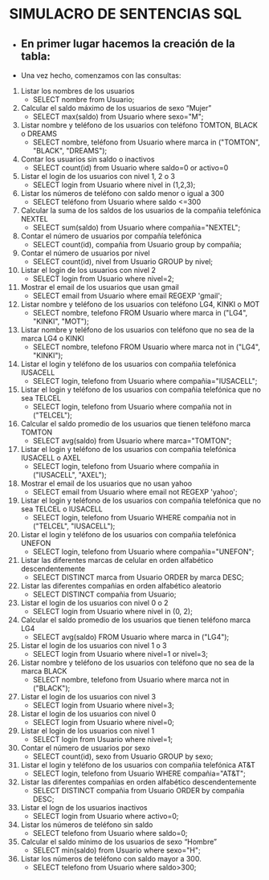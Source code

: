 # SIMULACRO DE SENTENCIAS SQL

- En primer lugar hacemos la creación de la tabla:
    - 

- Una vez hecho, comenzamos con las consultas:

1. Listar los nombres de los usuarios
    - SELECT nombre from Usuario;
2. Calcular el saldo máximo de los usuarios de sexo “Mujer”
    - SELECT max(saldo) from Usuario where sexo="M";
3. Listar nombre y teléfono de los usuarios con teléfono TOMTON, BLACK o DREAMS
    - SELECT nombre, teléfono from Usuario where marca in ("TOMTON", "BLACK", "DREAMS");
4. Contar los usuarios sin saldo o inactivos
    - SELECT count(id) from Usuario where saldo=0 or activo=0
5. Listar el login de los usuarios con nivel 1, 2 o 3
    - SELECT login from Usuario where nivel in (1,2,3);
6. Listar los números de teléfono con saldo menor o igual a 300
    - SELECT teléfono from Usuario where saldo <=300 
7. Calcular la suma de los saldos de los usuarios de la compañia telefónica NEXTEL
    - SELECT sum(saldo) from Usuario where compañia="NEXTEL";
8. Contar el número de usuarios por compañía telefónica
    - SELECT count(id), compañia from Usuario group by compañia;
9. Contar el número de usuarios por nivel
    - SELECT count(id), nivel from Usuario GROUP by nivel;
10. Listar el login de los usuarios con nivel 2
    - SELECT login from Usuario where nivel=2;
11. Mostrar el email de los usuarios que usan gmail
    - SELECT email from Usuario where email REGEXP 'gmail';
12. Listar nombre y teléfono de los usuarios con teléfono LG4, KINKI o MOT
    - SELECT nombre, telefono FROM Usuario where marca in ("LG4", "KINKI", "MOT");
13. Listar nombre y teléfono de los usuarios con teléfono que no sea de la marca LG4 o KINKI
    - SELECT nombre, telefono FROM Usuario where marca not in ("LG4", "KINKI");
14. Listar el login y teléfono de los usuarios con compañia telefónica IUSACELL
    - SELECT login, telefono from Usuario where compañia="IUSACELL";
15. Listar el login y teléfono de los usuarios con compañia telefónica que no sea TELCEL
    - SELECT login, telefono from Usuario where compañia not in ("TELCEL");
16. Calcular el saldo promedio de los usuarios que tienen teléfono marca TOMTON
    - SELECT avg(saldo) from Usuario where marca="TOMTON";
17. Listar el login y teléfono de los usuarios con compañia telefónica IUSACELL o AXEL
    - SELECT login, telefono from Usuario where compañia in ("IUSACELL", "AXEL");
18. Mostrar el email de los usuarios que no usan yahoo
    - SELECT email from Usuario where email not REGEXP 'yahoo';
19. Listar el login y teléfono de los usuarios con compañia telefónica que no sea TELCEL o IUSACELL
    - SELECT login, telefono from Usuario WHERE compañia not in ("TELCEL", "IUSACELL");
20. Listar el login y teléfono de los usuarios con compañia telefónica UNEFON
    - SELECT login, telefono from Usuario where compañia="UNEFON";
21. Listar las diferentes marcas de celular en orden alfabético descendentemente
    - SELECT DISTINCT marca from Usuario ORDER by marca DESC;
22. Listar las diferentes compañias en orden alfabético aleatorio
    - SELECT DISTINCT compañia from Usuario;
23. Listar el login de los usuarios con nivel 0 o 2
    - SELECT login from Usuario where nivel in (0, 2);
24. Calcular el saldo promedio de los usuarios que tienen teléfono marca LG4
    - SELECT avg(saldo) FROM Usuario where marca in ("LG4");
25. Listar el login de los usuarios con nivel 1 o 3
    - SELECT login from Usuario where nivel=1 or nivel=3;
26. Listar nombre y teléfono de los usuarios con teléfono que no sea de la marca BLACK
    - SELECT nombre, telefono from Usuario where marca not in ("BLACK");
27. Listar el login de los usuarios con nivel 3
    - SELECT login from Usuario where nivel=3;
28. Listar el login de los usuarios con nivel 0
    - SELECT login from Usuario where nivel=0;
29. Listar el login de los usuarios con nivel 1
    - SELECT login from Usuario where nivel=1;
31. Contar el número de usuarios por sexo
    - SELECT count(id), sexo from Usuario GROUP by sexo;
32. Listar el login y teléfono de los usuarios con compañia telefónica AT&T
    - SELECT login, telefono from Usuario WHERE compañia="AT&T";
33. Listar las diferentes compañias en orden alfabético descendentemente
    - SELECT DISTINCT compañia from Usuario ORDER by compañia DESC;
34. Listar el logn de los usuarios inactivos
    - SELECT login from Usuario where activo=0;
35. Listar los números de teléfono sin saldo
    - SELECT telefono from Usuario where saldo=0;
36. Calcular el saldo mínimo de los usuarios de sexo “Hombre”
    - SELECT min(saldo) from Usuario where sexo="H";
37. Listar los números de teléfono con saldo mayor a 300.
    - SELECT telefono from Usuario where saldo>300;